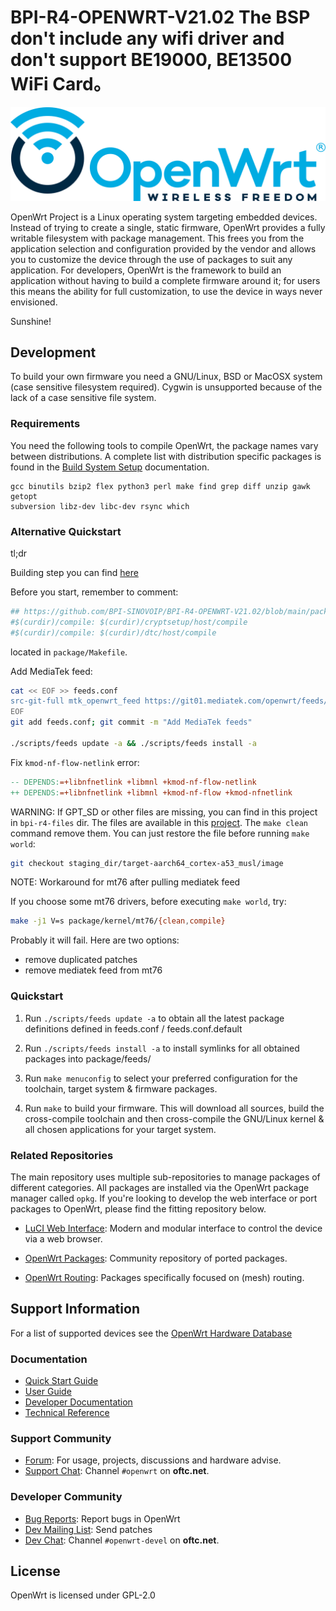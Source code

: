 # BPI-R4-OPENWRT-V21.02  The BSP don't include any wifi driver and don't support BE19000, BE13500 WiFi Card。

![OpenWrt logo](include/logo.png)

OpenWrt Project is a Linux operating system targeting embedded devices. Instead
of trying to create a single, static firmware, OpenWrt provides a fully
writable filesystem with package management. This frees you from the
application selection and configuration provided by the vendor and allows you
to customize the device through the use of packages to suit any application.
For developers, OpenWrt is the framework to build an application without having
to build a complete firmware around it; for users this means the ability for
full customization, to use the device in ways never envisioned.

Sunshine!

## Development

To build your own firmware you need a GNU/Linux, BSD or MacOSX system (case
sensitive filesystem required). Cygwin is unsupported because of the lack of a
case sensitive file system.

### Requirements

You need the following tools to compile OpenWrt, the package names vary between
distributions. A complete list with distribution specific packages is found in
the [Build System Setup](https://openwrt.org/docs/guide-developer/build-system/install-buildsystem)
documentation.

```
gcc binutils bzip2 flex python3 perl make find grep diff unzip gawk getopt
subversion libz-dev libc-dev rsync which
```

### Alternative Quickstart

tl;dr

Building step you can find [here](https://github.com/danpawlik/openwrt-builder)

Before you start, remember to comment:

```sh
## https://github.com/BPI-SINOVOIP/BPI-R4-OPENWRT-V21.02/blob/main/package/Makefile#L64-L65
#$(curdir)/compile: $(curdir)/cryptsetup/host/compile
#$(curdir)/compile: $(curdir)/dtc/host/compile
```

located in `package/Makefile`.

Add MediaTek feed:

```sh
cat << EOF >> feeds.conf
src-git-full mtk_openwrt_feed https://git01.mediatek.com/openwrt/feeds/mtk-openwrt-feeds
EOF
git add feeds.conf; git commit -m "Add MediaTek feeds"

./scripts/feeds update -a && ./scripts/feeds install -a

```

Fix `kmod-nf-flow-netlink` error:
```MakeFile
-- DEPENDS:=+libnfnetlink +libmnl +kmod-nf-flow-netlink
++ DEPENDS:=+libnfnetlink +libmnl +kmod-nf-flow +kmod-nfnetlink
```

WARNING: If GPT_SD or other files are missing, you can find in this project in `bpi-r4-files` dir.
The files are available in this [project](https://github.com/BPI-SINOVOIP/BPI-R4-OPENWRT-V21.02/tree/main/staging_dir/target-aarch64_cortex-a53_musl/image).
The `make clean` command remove them.
You can just restore the file before running `make world`:

```sh
git checkout staging_dir/target-aarch64_cortex-a53_musl/image
```

NOTE: Workaround for mt76 after pulling mediatek feed

If you choose some mt76 drivers, before executing `make world`, try:

```sh
make -j1 V=s package/kernel/mt76/{clean,compile}
```

Probably it will fail.
Here are two options:

* remove duplicated patches
* remove mediatek feed from mt76

### Quickstart

1. Run `./scripts/feeds update -a` to obtain all the latest package definitions
   defined in feeds.conf / feeds.conf.default

2. Run `./scripts/feeds install -a` to install symlinks for all obtained
   packages into package/feeds/

3. Run `make menuconfig` to select your preferred configuration for the
   toolchain, target system & firmware packages.

4. Run `make` to build your firmware. This will download all sources, build the
   cross-compile toolchain and then cross-compile the GNU/Linux kernel & all chosen
   applications for your target system.

### Related Repositories

The main repository uses multiple sub-repositories to manage packages of
different categories. All packages are installed via the OpenWrt package
manager called `opkg`. If you're looking to develop the web interface or port
packages to OpenWrt, please find the fitting repository below.

* [LuCI Web Interface](https://github.com/openwrt/luci): Modern and modular
  interface to control the device via a web browser.

* [OpenWrt Packages](https://github.com/openwrt/packages): Community repository
  of ported packages.

* [OpenWrt Routing](https://github.com/openwrt/routing): Packages specifically
  focused on (mesh) routing.

## Support Information

For a list of supported devices see the [OpenWrt Hardware Database](https://openwrt.org/supported_devices)

### Documentation

* [Quick Start Guide](https://openwrt.org/docs/guide-quick-start/start)
* [User Guide](https://openwrt.org/docs/guide-user/start)
* [Developer Documentation](https://openwrt.org/docs/guide-developer/start)
* [Technical Reference](https://openwrt.org/docs/techref/start)

### Support Community

* [Forum](https://forum.openwrt.org): For usage, projects, discussions and hardware advise.
* [Support Chat](https://webchat.oftc.net/#openwrt): Channel `#openwrt` on **oftc.net**.

### Developer Community

* [Bug Reports](https://bugs.openwrt.org): Report bugs in OpenWrt
* [Dev Mailing List](https://lists.openwrt.org/mailman/listinfo/openwrt-devel): Send patches
* [Dev Chat](https://webchat.oftc.net/#openwrt-devel): Channel `#openwrt-devel` on **oftc.net**.

## License

OpenWrt is licensed under GPL-2.0
